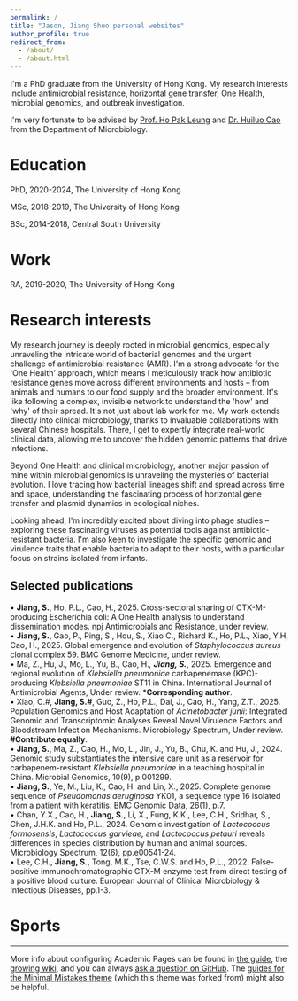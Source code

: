```yaml
---
permalink: /
title: "Jason, Jiang Shuo personal websites"
author_profile: true
redirect_from: 
  - /about/
  - /about.html
---
```


I'm a PhD graduate from the University of Hong Kong. My research interests include antimicrobial resistance, horizontal gene transfer, One Health, microbial genomics, and outbreak investigation.

I'm very fortunate to be advised by [Prof. Ho Pak Leung](https://scholar.google.com.hk/citations?user=0FWUuOkAAAAJ&hl=en) and [Dr. Huiluo Cao](https://scholar.google.com/citations?user=AP7KbY0AAAAJ&hl=en) from the Department of Microbiology.

Education
======
PhD, 2020-2024, The University of Hong Kong 

MSc, 2018-2019, The University of Hong Kong 

BSc, 2014-2018, Central South University

Work
======
RA, 2019-2020, The University of Hong Kong

Research interests
======
My research journey is deeply rooted in microbial genomics, especially unraveling the intricate world of bacterial genomes and the urgent challenge of antimicrobial resistance (AMR). I'm a strong advocate for the 'One Health' approach, which means I meticulously track how antibiotic resistance genes move across different environments and hosts – from animals and humans to our food supply and the broader environment. It's like following a complex, invisible network to understand the 'how' and 'why' of their spread. It's not just about lab work for me. My work extends directly into clinical microbiology, thanks to invaluable collaborations with several Chinese hospitals. There, I get to expertly integrate real-world clinical data, allowing me to uncover the hidden genomic patterns that drive infections.

Beyond One Health and clinical microbiology, another major passion of mine within microbial genomics is unraveling the mysteries of bacterial evolution. I love tracing how bacterial lineages shift and spread across time and space, understanding the fascinating process of horizontal gene transfer and plasmid dynamics in ecological niches.

Looking ahead, I'm incredibly excited about diving into phage studies – exploring these fascinating viruses as potential tools against antibiotic-resistant bacteria. I'm also keen to investigate the specific genomic and virulence traits that enable bacteria to adapt to their hosts, with a particular focus on strains isolated from infants.

Selected publications
------
•	**Jiang, S.**, Ho, P.L., Cao, H., 2025. Cross-sectoral sharing of CTX-M-producing Escherichia coli: A One Health analysis to understand dissemination modes. npj Antimicrobials and Resistance, under review.   
•	**Jiang, S.**, Gao, P., Ping, S., Hou, S., Xiao C., Richard K., Ho, P.L., Xiao, Y.H, Cao, H., 2025. Global emergence and evolution of _Staphylococcus aureus_ clonal complex 59. BMC Genome Medicine, under review.   
•	Ma, Z., Hu, J., Mo, L., Yu, B., Cao, H.*, **Jiang, S.***, 2025. Emergence and regional evolution of _Klebsiella pneumoniae_ carbapenemase (KPC)-producing _Klebsiella pneumoniae_ ST11 in China. International Journal of Antimicrobial Agents, Under review. ***Corresponding author**.   
•	Xiao, C.#, **Jiang, S.#**, Guo, Z., Ho, P.L., Dai, J., Cao, H., Yang, Z.T., 2025. Population Genomics and Host Adaptation of _Acinetobacter junii_: Integrated Genomic and Transcriptomic Analyses Reveal Novel Virulence Factors and Bloodstream Infection Mechanisms. Microbiology Spectrum, Under review. **#Contribute equally**.   
•	**Jiang, S.**, Ma, Z., Cao, H., Mo, L., Jin, J., Yu, B., Chu, K. and Hu, J., 2024. Genomic study substantiates the intensive care unit as a reservoir for carbapenem-resistant _Klebsiella pneumoniae_ in a teaching hospital in China. Microbial Genomics, 10(9), p.001299.  
•	**Jiang, S.**, Ye, M., Liu, K., Cao, H. and Lin, X., 2025. Complete genome sequence of _Pseudomonas aeruginosa_ YK01, a sequence type 16 isolated from a patient with keratitis. BMC Genomic Data, 26(1), p.7.   
•	Chan, Y.X., Cao, H., **Jiang, S.**, Li, X., Fung, K.K., Lee, C.H., Sridhar, S., Chen, J.H.K. and Ho, P.L., 2024. Genomic investigation of _Lactococcus formosensis_, _Lactococcus garvieae_, and _Lactococcus petauri_ reveals differences in species distribution by human and animal sources. Microbiology Spectrum, 12(6), pp.e00541-24.      
•	Lee, C.H., **Jiang, S.**, Tong, M.K., Tse, C.W.S. and Ho, P.L., 2022. False-positive immunochromatographic CTX-M enzyme test from direct testing of a positive blood culture. European Journal of Clinical Microbiology & Infectious Diseases, pp.1-3.   



Sports
======
------
More info about configuring Academic Pages can be found in [the guide](https://academicpages.github.io/markdown/), the [growing wiki](https://github.com/academicpages/academicpages.github.io/wiki), and you can always [ask a question on GitHub](https://github.com/academicpages/academicpages.github.io/discussions). The [guides for the Minimal Mistakes theme](https://mmistakes.github.io/minimal-mistakes/docs/configuration/) (which this theme was forked from) might also be helpful.
